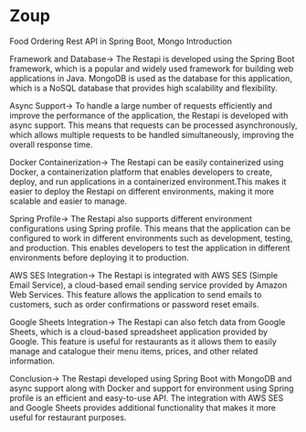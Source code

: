 # Zoup
Food Ordering Rest API in Spring Boot, Mongo
Introduction

Framework and Database->
The Restapi is developed using the Spring Boot framework, which is a popular and widely used framework for building web applications in Java.
MongoDB is used as the database for this application, which is a NoSQL database that provides high scalability and flexibility.

Async Support->
To handle a large number of requests efficiently and improve the performance of the application, the Restapi is developed with async support. 
This means that requests can be processed asynchronously, which allows multiple requests to be handled simultaneously, improving the overall response time.

Docker Containerization->
The Restapi can be easily containerized using Docker, a containerization platform that enables developers to create, deploy, and 
run applications in a containerized environment.This makes it easier to deploy the Restapi on different environments, making it more 
scalable and easier to manage.

Spring Profile->
The Restapi also supports different environment configurations using Spring profile. This means that the application can be configured 
to work in different environments such as development, testing, and production. This enables developers to test the application in 
different environments before deploying it to production.

AWS SES Integration->
The Restapi is integrated with AWS SES (Simple Email Service), a cloud-based email sending service provided by Amazon Web Services. 
This feature allows the application to send emails to customers, such as order confirmations or password reset emails.

Google Sheets Integration->
The Restapi can also fetch data from Google Sheets, which is a cloud-based spreadsheet application provided by Google. This feature is useful for restaurants 
as it allows them to easily manage and catalogue their menu items, prices, and other related information.


Conclusion->
The Restapi developed using Spring Boot with MongoDB and async support along with Docker and support for environment using Spring profile
is an efficient and easy-to-use API. The integration with AWS SES and Google Sheets provides additional functionality that makes it more useful
for restaurant purposes.

